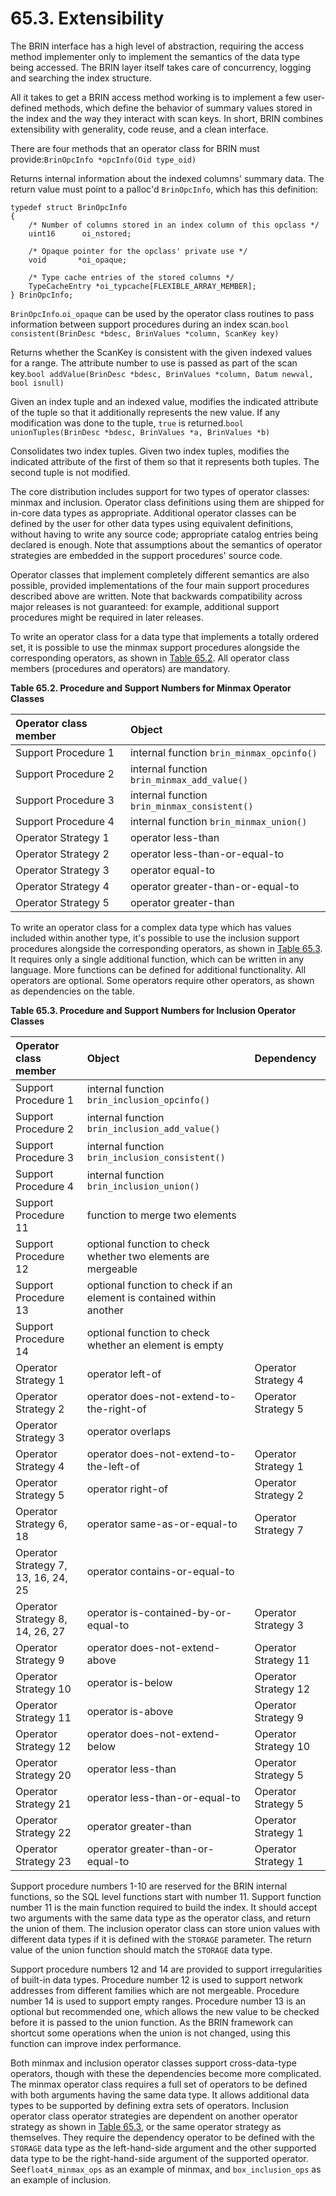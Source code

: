 # 65.3. Extensibility

The BRIN interface has a high level of abstraction, requiring the access method implementer only to implement the semantics of the data type being accessed. The BRIN layer itself takes care of concurrency, logging and searching the index structure.

All it takes to get a BRIN access method working is to implement a few user-defined methods, which define the behavior of summary values stored in the index and the way they interact with scan keys. In short, BRIN combines extensibility with generality, code reuse, and a clean interface.

There are four methods that an operator class for BRIN must provide:`BrinOpcInfo *opcInfo(Oid type_oid)`

Returns internal information about the indexed columns' summary data. The return value must point to a palloc'd `BrinOpcInfo`, which has this definition:

```text
typedef struct BrinOpcInfo
{
    /* Number of columns stored in an index column of this opclass */
    uint16      oi_nstored;

    /* Opaque pointer for the opclass' private use */
    void       *oi_opaque;

    /* Type cache entries of the stored columns */
    TypeCacheEntry *oi_typcache[FLEXIBLE_ARRAY_MEMBER];
} BrinOpcInfo;
```

`BrinOpcInfo`.`oi_opaque` can be used by the operator class routines to pass information between support procedures during an index scan.`bool consistent(BrinDesc *bdesc, BrinValues *column, ScanKey key)`

Returns whether the ScanKey is consistent with the given indexed values for a range. The attribute number to use is passed as part of the scan key.`bool addValue(BrinDesc *bdesc, BrinValues *column, Datum newval, bool isnull)`

Given an index tuple and an indexed value, modifies the indicated attribute of the tuple so that it additionally represents the new value. If any modification was done to the tuple, `true` is returned.`bool unionTuples(BrinDesc *bdesc, BrinValues *a, BrinValues *b)`

Consolidates two index tuples. Given two index tuples, modifies the indicated attribute of the first of them so that it represents both tuples. The second tuple is not modified.

The core distribution includes support for two types of operator classes: minmax and inclusion. Operator class definitions using them are shipped for in-core data types as appropriate. Additional operator classes can be defined by the user for other data types using equivalent definitions, without having to write any source code; appropriate catalog entries being declared is enough. Note that assumptions about the semantics of operator strategies are embedded in the support procedures' source code.

Operator classes that implement completely different semantics are also possible, provided implementations of the four main support procedures described above are written. Note that backwards compatibility across major releases is not guaranteed: for example, additional support procedures might be required in later releases.

To write an operator class for a data type that implements a totally ordered set, it is possible to use the minmax support procedures alongside the corresponding operators, as shown in [Table 65.2](https://www.postgresql.org/docs/10/static/brin-extensibility.html#BRIN-EXTENSIBILITY-MINMAX-TABLE). All operator class members \(procedures and operators\) are mandatory.

**Table 65.2. Procedure and Support Numbers for Minmax Operator Classes**

| Operator class member | Object |
| :--- | :--- |
| Support Procedure 1 | internal function `brin_minmax_opcinfo()` |
| Support Procedure 2 | internal function `brin_minmax_add_value()` |
| Support Procedure 3 | internal function `brin_minmax_consistent()` |
| Support Procedure 4 | internal function `brin_minmax_union()` |
| Operator Strategy 1 | operator less-than |
| Operator Strategy 2 | operator less-than-or-equal-to |
| Operator Strategy 3 | operator equal-to |
| Operator Strategy 4 | operator greater-than-or-equal-to |
| Operator Strategy 5 | operator greater-than |

To write an operator class for a complex data type which has values included within another type, it's possible to use the inclusion support procedures alongside the corresponding operators, as shown in [Table 65.3](https://www.postgresql.org/docs/10/static/brin-extensibility.html#BRIN-EXTENSIBILITY-INCLUSION-TABLE). It requires only a single additional function, which can be written in any language. More functions can be defined for additional functionality. All operators are optional. Some operators require other operators, as shown as dependencies on the table.

**Table 65.3. Procedure and Support Numbers for Inclusion Operator Classes**

| Operator class member | Object | Dependency |
| :--- | :--- | :--- |
| Support Procedure 1 | internal function `brin_inclusion_opcinfo()` |   |
| Support Procedure 2 | internal function `brin_inclusion_add_value()` |   |
| Support Procedure 3 | internal function `brin_inclusion_consistent()` |   |
| Support Procedure 4 | internal function `brin_inclusion_union()` |   |
| Support Procedure 11 | function to merge two elements |   |
| Support Procedure 12 | optional function to check whether two elements are mergeable |   |
| Support Procedure 13 | optional function to check if an element is contained within another |   |
| Support Procedure 14 | optional function to check whether an element is empty |   |
| Operator Strategy 1 | operator left-of | Operator Strategy 4 |
| Operator Strategy 2 | operator does-not-extend-to-the-right-of | Operator Strategy 5 |
| Operator Strategy 3 | operator overlaps |   |
| Operator Strategy 4 | operator does-not-extend-to-the-left-of | Operator Strategy 1 |
| Operator Strategy 5 | operator right-of | Operator Strategy 2 |
| Operator Strategy 6, 18 | operator same-as-or-equal-to | Operator Strategy 7 |
| Operator Strategy 7, 13, 16, 24, 25 | operator contains-or-equal-to |   |
| Operator Strategy 8, 14, 26, 27 | operator is-contained-by-or-equal-to | Operator Strategy 3 |
| Operator Strategy 9 | operator does-not-extend-above | Operator Strategy 11 |
| Operator Strategy 10 | operator is-below | Operator Strategy 12 |
| Operator Strategy 11 | operator is-above | Operator Strategy 9 |
| Operator Strategy 12 | operator does-not-extend-below | Operator Strategy 10 |
| Operator Strategy 20 | operator less-than | Operator Strategy 5 |
| Operator Strategy 21 | operator less-than-or-equal-to | Operator Strategy 5 |
| Operator Strategy 22 | operator greater-than | Operator Strategy 1 |
| Operator Strategy 23 | operator greater-than-or-equal-to | Operator Strategy 1 |

Support procedure numbers 1-10 are reserved for the BRIN internal functions, so the SQL level functions start with number 11. Support function number 11 is the main function required to build the index. It should accept two arguments with the same data type as the operator class, and return the union of them. The inclusion operator class can store union values with different data types if it is defined with the `STORAGE` parameter. The return value of the union function should match the `STORAGE` data type.

Support procedure numbers 12 and 14 are provided to support irregularities of built-in data types. Procedure number 12 is used to support network addresses from different families which are not mergeable. Procedure number 14 is used to support empty ranges. Procedure number 13 is an optional but recommended one, which allows the new value to be checked before it is passed to the union function. As the BRIN framework can shortcut some operations when the union is not changed, using this function can improve index performance.

Both minmax and inclusion operator classes support cross-data-type operators, though with these the dependencies become more complicated. The minmax operator class requires a full set of operators to be defined with both arguments having the same data type. It allows additional data types to be supported by defining extra sets of operators. Inclusion operator class operator strategies are dependent on another operator strategy as shown in [Table 65.3](https://www.postgresql.org/docs/10/static/brin-extensibility.html#BRIN-EXTENSIBILITY-INCLUSION-TABLE), or the same operator strategy as themselves. They require the dependency operator to be defined with the `STORAGE` data type as the left-hand-side argument and the other supported data type to be the right-hand-side argument of the supported operator. See`float4_minmax_ops` as an example of minmax, and `box_inclusion_ops` as an example of inclusion.

